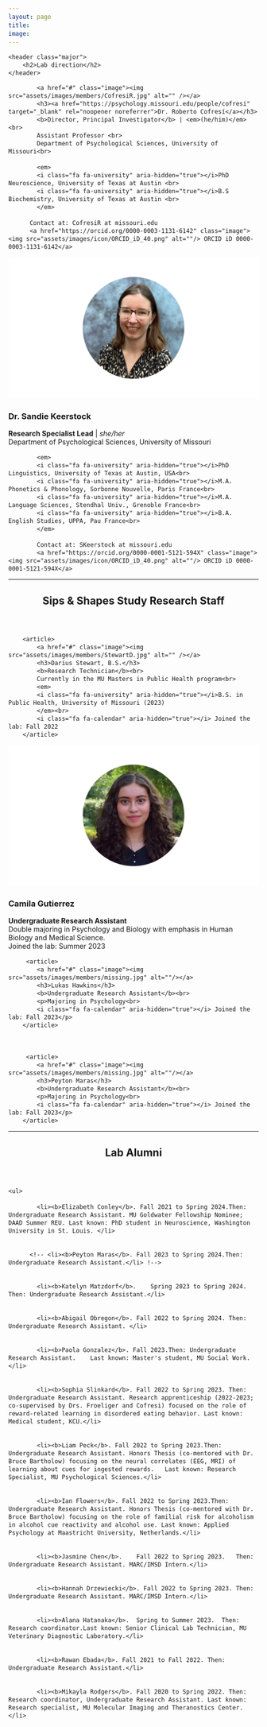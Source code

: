 ```yaml
---
layout: page
title: 
image: 
---
```

<section>

	<header class="major">
		<h2>Lab direction</h2>
	</header>
	
	
<div class="posts">

		
<article>

			<a href="#" class="image"><img src="assets/images/members/CofresiR.jpg" alt="" /></a>
			<h3><a href="https://psychology.missouri.edu/people/cofresi" target="_blank" rel="noopener noreferrer">Dr. Roberto Cofresí</a></h3> 
			<b>Director, Principal Investigator</b> | <em>(he/him)</em><br>
			Assistant Professor <br>
			Department of Psychological Sciences, University of Missouri<br>
		
			<em>
			<i class="fa fa-university" aria-hidden="true"></i>PhD Neuroscience, University of Texas at Austin <br>
			<i class="fa fa-university" aria-hidden="true"></i>B.S Biochemistry, University of Texas at Austin <br>
			</em>
		  
		  Contact at: CofresiR at missouri.edu
		  <a href="https://orcid.org/0000-0003-1131-6142" class="image"><img src="assets/images/icon/ORCID_iD_40.png" alt=""/> ORCID iD 0000-0003-1131-6142</a>
		 

</article>




<article>
			<a href="#" class="image"><img src="assets/images/members/KeerstockS.jpg" alt="" /></a>
			<h3>Dr. Sandie Keerstock</h3> 
			<b>Research Specialist Lead</b> | <em>she/her</em><br>
			Department of Psychological Sciences, University of Missouri <br>
			
			<em>
			<i class="fa fa-university" aria-hidden="true"></i>PhD Linguistics, University of Texas at Austin, USA<br>
			<i class="fa fa-university" aria-hidden="true"></i>M.A. Phonetics & Phonology, Sorbonne Nouvelle, Paris France<br>
			<i class="fa fa-university" aria-hidden="true"></i>M.A. Language Sciences, Stendhal Univ., Grenoble France<br>
			<i class="fa fa-university" aria-hidden="true"></i>B.A. English Studies, UPPA, Pau France<br>
			</em>
			
			Contact at: SKeerstock at missouri.edu
			<a href="https://orcid.org/0000-0001-5121-594X" class="image"><img src="assets/images/icon/ORCID_iD_40.png" alt=""/> ORCID iD 0000-0001-5121-594X</a>

</article>

</div>


</section>
		


<hr class="major" />		
		
		
<section>
	<header class="major">
		<h2>Sips & Shapes Study Research Staff </h2>
	</header>
	
<div class="posts">
	
		<article>
			<a href="#" class="image"><img src="assets/images/members/StewartD.jpg" alt="" /></a>
			<h3>Darius Stewart, B.S.</h3>
			<b>Research Technician</b><br>
			Currently in the MU Masters in Public Health program<br>
			<em>
			<i class="fa fa-university" aria-hidden="true"></i>B.S. in Public Health, University of Missouri (2023)
			</em><br>
			<i class="fa fa-calendar" aria-hidden="true"></i> Joined the lab: Fall 2022
		</article>


  <article>
			<a href="#" class="image"><img src="assets/images/members/GutierrezC.jpg" alt=""/></a>
			<h3>Camila Gutierrez</h3>
			<b>Undergraduate Research Assistant</b><br>
			Double majoring in Psychology and Biology with emphasis in Human Biology and Medical Science.<br> 
			<i class="fa fa-calendar" aria-hidden="true"></i> Joined the lab: Summer 2023
		</article>
	
  
		 <article>
			<a href="#" class="image"><img src="assets/images/members/missing.jpg" alt=""/></a>
			<h3>Lukas Hawkins</h3>
			<b>Undergraduate Research Assistant</b><br>
			<p>Majoring in Psychology<br>
			<i class="fa fa-calendar" aria-hidden="true"></i> Joined the lab: Fall 2023</p>
		</article>
			
		
		
		 <article>
			<a href="#" class="image"><img src="assets/images/members/missing.jpg" alt=""/></a>
			<h3>Peyton Maras</h3>
			<b>Undergraduate Research Assistant</b><br>
			<p>Majoring in Psychology<br>
			<i class="fa fa-calendar" aria-hidden="true"></i> Joined the lab: Fall 2023</p>
		</article>

</div>
</section>



<hr class="major" />

		
<section>
	<header class="major">
		<h2>Lab Alumni </h2>
	</header>
	
	<ul>

			<li><b>Elizabeth Conley</b>. Fall 2021 to Spring 2024.Then: Undergraduate Research Assistant. MU Goldwater Fellowship Nominee; DAAD Summer REU. Last known: PhD student in Neuroscience, Washington University in St. Louis. </li>
		
		
		  <!-- <li><b>Peyton Maras</b>. Fall 2023 to Spring 2024.Then: Undergraduate Research Assistant.</li> !-->
		
			
			<li><b>Katelyn Matzdorf</b>.	Spring 2023 to Spring 2024.	Then: Undergraduate Research Assistant.</li>
			
		
			<li><b>Abigail Obregon</b>.	Fall 2022 to Spring 2024. Then: Undergraduate Research Assistant. </li>
			
		
			<li><b>Paola Gonzalez</b>. Fall 2023.Then: Undergraduate Research Assistant.	Last known: Master's student, MU Social Work.</li>
			
					
			<li><b>Sophia Slinkard</b>. Fall 2022 to Spring 2023. Then: Undergraduate Research Assistant. Research apprenticeship (2022-2023; co-supervised by Drs. Froeliger and Cofresi) focused on the role of reward-related learning in disordered eating behavior. Last known: Medical student, KCU.</li>
			
			
			<li><b>Liam Peck</b>. Fall 2022 to Spring 2023.Then: Undergraduate Research Assistant. Honors Thesis (co-mentored with Dr. Bruce Bartholow) focusing on the neural correlates (EEG, MRI) of learning about cues for ingested rewards.	Last known: Research Specialist, MU Psychological Sciences.</li>
			
			
			<li><b>Ian Flowers</b>.	Fall 2022 to Spring 2023.Then: Undergraduate Research Assistant. Honors Thesis (co-mentored with Dr. Bruce Bartholow) focusing on the role of familial risk for alcoholism in alcohol cue reactivity and alcohol use. Last known: Applied Psychology at Maastricht University, Netherlands.</li>
			
			
			<li><b>Jasmine Chen</b>.	Fall 2022 to Spring 2023.	Then: Undergraduate Research Assistant. MARC/IMSD Intern.</li>
			
			
			<li><b>Hannah Drzewiecki</b>. Fall 2022 to Spring 2023. Then: Undergraduate Research Assistant. MARC/IMSD Intern.</li>
			
			
			<li><b>Alana Hatanaka</b>.	Spring to Summer 2023.	Then: Research coordinator.Last known: Senior Clinical Lab Technician, MU Veterinary Diagnostic Laboratory.</li>
			
			
			<li><b>Rawan Ebada</b>.	Fall 2021 to Fall 2022.	Then: Undergraduate Research Assistant.</li>
			
			
			<li><b>Mikayla Rodgers</b>. Fall 2020 to Spring 2022. Then: Research coordinator, Undergraduate Research Assistant. Last known: Research specialist, MU Molecular Imaging and Theranostics Center.</li>
			
</ul>

</section>


